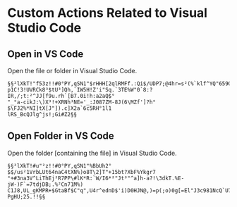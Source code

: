 Custom Actions Related to Visual Studio Code
===

Open in VS Code
---
Open the file or folder in Visual Studio Code.
```
§§²lXkT!"f53z!!#0°PY,qSN1"$rHHH[2qlRMFf.:Qi$/UDP7;@4hr=s²(%`klf^YQ"659Qo'g8!8u3X
p1C!3!UVRCk8³$tU³]Qh,`IW5H!Z'i"Sq.`3TE%W"0`8:?IR,/;t:²^JJ[f9u.rh`[B7.0i!h:a2aQ$°
"_°a-cikJ:\)X³!+XRNh³NE='_:J087ZM-8J(6\MZf']?h°$\FJ2%*NI]tX[J"]).c]X2a`6c5RH°1l1
lRS_BcQJlg^js!;Gi#Z2§§
```

Open Folder in VS Code
---
Open the folder [containing the file] in Visual Studio Code.
```
§§²lXkT!#u"²z!!#0°PY,qSN1"%BbUh2°$$/us²1VrbLUt64naC4tXN%)o8T\2]T"+15bt?XbF%Ykgr7
°+#3na3V^LiThEj²R7PP\#lK*R:`W/I6*²"Jt³"^a]h-a?!\3dkT.%E-jW-)F`=7tdjDB;.%²Cn71M%)
C1J8,UL_gKMPR+$GtaBf$C"q",U4r^ednD$'i)D0HJN@,)=p(;o)0g[=El"J3c981NcQ`U71cgoc@*2=
PgHU;25.!!§§
```